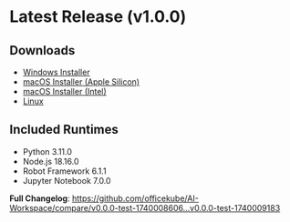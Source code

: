 # Latest Release (v1.0.0)

## Downloads
- [Windows Installer](N/A)
- [macOS Installer (Apple Silicon)](https://github.com/officekube/AI-Workspace/releases/download/v0.0.0-test-1740009183/AI.Desktop-1.0.0-arm64.dmg)
- [macOS Installer (Intel)](N/A)
- [Linux](N/A)

## Included Runtimes
- Python 3.11.0
- Node.js 18.16.0
- Robot Framework 6.1.1
- Jupyter Notebook 7.0.0

**Full Changelog**: https://github.com/officekube/AI-Workspace/compare/v0.0.0-test-1740008606...v0.0.0-test-1740009183